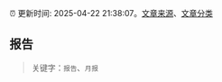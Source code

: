 :alarm_clock: 更新时间: 2025-04-22 21:38:07。[文章来源](/README.md)、[文章分类](/TAGS.md)

## 报告


> 关键字：`报告`、`月报`



